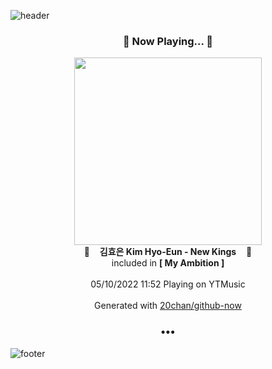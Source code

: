 ![header](https://capsule-render.vercel.app/api?type=wave&height=170&section=header&text=Hi.%20I'm%20SHIFT&fontColor=090707&fontAlignX=45&fontAlignY=65&fontSize=100)

<h3 align="center">🎵 Now Playing... 🎵</h3>
<p align="center">
  <a href="https://music.youtube.com/watch?v=lkwWWe7UjeI">
    <img width="300" src="https://lh3.googleusercontent.com/kh04PtP461EpwSCgsLahEVpaEQ2fygQaEGnMOFcHYaLl6KfMWtHbE36Yjht8ruR6eUg-tp8z1jG1tX5k">
  </a>
  <br>
  🎵&nbsp&nbsp&nbsp <b>김효은 Kim Hyo-Eun - New Kings</b> &nbsp&nbsp&nbsp🎵
  <br>
  included in <b>[ My Ambition ]</b>
  
  <br />
  <br />
  05/10/2022 11:52 Playing on YTMusic
  <br />
  <br />
  Generated with <a href="https://github.com/20chan/github-now">20chan/github-now</a>
</p>

<h3 align="center">•••</h3>

![footer](https://capsule-render.vercel.app/api?type=wave&height=150&section=footer)
